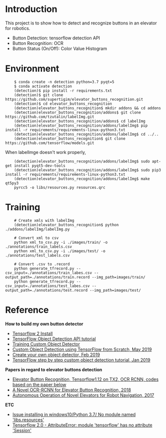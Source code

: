 Introduction  
============

This project is to show how to detect and recognize buttons in an elevator for robotics.  

- Button Detection: tensorflow detection API  
- Button Recognition: OCR  
- Button Status (On/Off): Color Value Histogram   

Environment  
===========   

```
    $ conda create -n detection python=3.7 pyqt=5
    $ conda activate detection  
    (detection)$ pip install -r requirements.txt  
    (detection)$ git clone https://github.com/supertigim/elevator_buttons_recognition.git  
    (detection)$ cd elevator_buttons_recognition
    (detection)elevator_buttons_recognition$ mkdir addons && cd addons  
    (detection)elevator_buttons_recognition/addons$ git clone https://github.com/tzutalin/labelImg.git  
    (detection)elevator_buttons_recognition/addons$ cd labelImg  
    (detection)elevator_buttons_recognition/addons/labelImg$ pip install -r requirements/requirements-linux-python3.txt
    (detection)elevator_buttons_recognition/addons/labelImg$ cd ../..
    (detection)elevator_buttons_recognition$ git clone https://github.com/tensorflow/models.git

```

When labelImge doesn't work properly,  

```
    (detection)elevator_buttons_recognition/addons/labelImg$ sudo apt-get install pyqt5-dev-tools  
    (detection)elevator_buttons_recognition/addons/labelImg$ sudo pip3 install -r requirements/requirements-linux-python3.txt  
    (detection)elevator_buttons_recognition/addons/labelImg$ make qt5py3  
    pyrcc5 -o libs/resources.py resources.qrc  
```

Training  
========  

```
    # Create xmls with labelImg
    (detection)elevator_buttons_recognition$ python ./addons/labelImg/labelImg.py 

    # Convert xml to csv 
    python xml_to_csv.py -i ./images/train/ -o ./annotations/train_labels.csv
    python xml_to_csv.py -i ./images/test/ -o ./annotations/test_labels.csv

    # Convert .csv to .record
    python generate_tfrecord.py --csv_input=./annotations/train_labes.csv --output_path=./annotations/train.record --img_path=images/train/
    python generate_tfrecord.py --csv_input=./annotations/test_labes.csv --output_path=./annotations/test.record --img_path=images/test/
```

Reference  
=========  

**How to build my own button detector**  

- [Tensorflow 2 Install](https://www.tensorflow.org/install)  
- [TensorFlow Object Detection API tutorial](https://tensorflow-object-detection-api-tutorial.readthedocs.io/en/latest/index.html)  
- [Training Custom Object Detector](https://tensorflow-object-detection-api-tutorial.readthedocs.io/en/latest/training.html)  
- [Custom Object Detection using TensorFlow from Scratch, May 2019](https://towardsdatascience.com/custom-object-detection-using-tensorflow-from-scratch-e61da2e10087)  
- [Create your own object detector, Feb 2019](https://towardsdatascience.com/creating-your-own-object-detector-ad69dda69c85)  
- [TensorFlow step by step custom object detection tutorial, Jan 2019](https://medium.com/analytics-vidhya/tensorflow-step-by-step-custom-object-detection-tutorial-d7ae840a74e2)  


**Papers in regard to elevator buttons detection**  

- [Elevator Button Recognition, Tensorflow1.12 on TX2, OCR RCNN, codes based on the paper below](https://github.com/zhudelong/ocr-rcnn-v2/tree/master/src/button_recognition/scripts/ocr_rcnn_lib)  
- [A Novel OCR-RCNN for Elevator Button Recognition, 2018](http://www.ee.cuhk.edu.hk/~tgli/TingguangLi_files/IROS18_2028_FI.pdf)
- [Autonomous Operation of Novel Elevators for Robot Navigation, 2017](http://ai.stanford.edu/~olga/papers/icra10-OperationOfNovelElevators.pdf)

**ETC**    
 
- [Issue installing in windows10/Python 3.7/ No module named 'libs.resources'](https://github.com/tzutalin/labelImg/issues/475)  
- [Tensorflow 2.0 - AttributeError: module 'tensorflow' has no attribute 'Session'](https://stackoverflow.com/questions/55142951/tensorflow-2-0-attributeerror-module-tensorflow-has-no-attribute-session)  